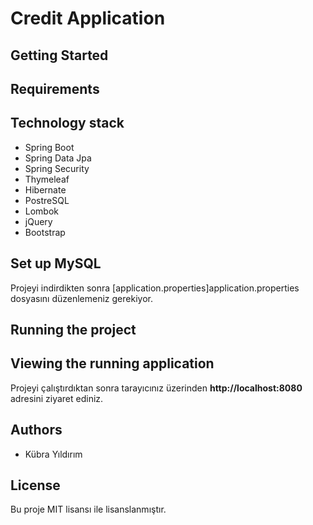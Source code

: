 # Credit Application

## Getting Started


## Requirements


## Technology stack
* Spring Boot
* Spring Data Jpa
* Spring Security
* Thymeleaf
* Hibernate
* PostreSQL
* Lombok
* jQuery
* Bootstrap



## Set up MySQL
Projeyi indirdikten sonra  [application.properties]application.properties dosyasını düzenlemeniz gerekiyor.



## Running the project



## Viewing the running application
Projeyi çalıştırdıktan sonra tarayıcınız üzerinden **http://localhost:8080** adresini ziyaret ediniz. 

## Authors
* Kübra Yıldırım 

## License
Bu proje MIT lisansı ile lisanslanmıştır.
